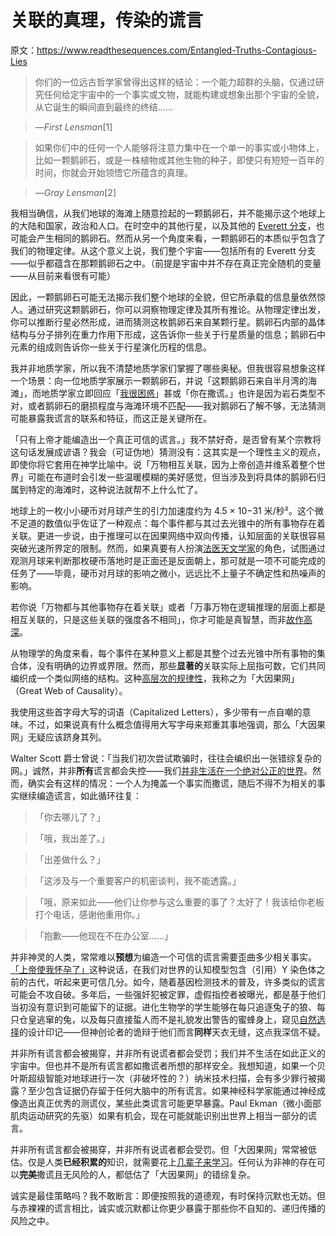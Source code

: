# 关联的真理，传染的谎言

原文：https://www.readthesequences.com/Entangled-Truths-Contagious-Lies

> 你们的一位远古哲学家曾得出这样的结论：一个能力超群的头脑，仅通过研究任何给定宇宙中的一个事实或文物，就能构建或想象出那个宇宙的全貌，从它诞生的瞬间直到最终的终结……

>

> —*First Lensman*[1]

> 如果你们中的任何一个人能够将注意力集中在一个单一的事实或小物体上，比如一颗鹅卵石，或是一株植物或其他生物的种子，即使只有短短一百年的时间，你就会开始领悟它所蕴含的真理。

>

> —*Gray Lensman*[2]

我相当确信，从我们地球的海滩上随意捡起的一颗鹅卵石，并不能揭示这个地球上的大陆和国家，政治和人口。在时空中的其他行星，以及其他的 [Everett 分支](https://www.greaterwrong.com/lw/r8/and_the_winner_is_manyworlds/)，也可能会产生相同的鹅卵石。然而从另一个角度来看，一颗鹅卵石的本质似乎包含了我们的物理定律。从这个意义上说，我们整个宇宙——包括所有的 Everett 分支——似乎都蕴含在那颗鹅卵石之中。（前提是宇宙中并不存在真正完全随机的变量——从目前来看很有可能）

因此，一颗鹅卵石可能无法揭示我们整个地球的全貌，但它所承载的信息量依然惊人。通过研究这颗鹅卵石，你可以洞察物理定律及其所有推论。从物理定律出发，你可以推断行星必然形成，进而猜测这枚鹅卵石来自某颗行星。鹅卵石内部的晶体结构与分子排列在重力作用下形成，这告诉你一些关于行星质量的信息；鹅卵石中元素的组成则告诉你一些关于行星演化历程的信息。

我并非地质学家，所以我不清楚地质学家们掌握了哪些奥秘。但我很容易想象这样一个场景：向一位地质学家展示一颗鹅卵石，并说「这颗鹅卵石来自半月湾的海滩」，而地质学家立即回应「[我很困惑](https://www.readthesequences.com/Your-Strength-As-A-Rationalist)」甚或「你在撒谎。」也许是因为岩石类型不对，或者鹅卵石的磨损程度与海滩环境不匹配——我对鹅卵石了解不够，无法猜测可能暴露我谎言的联系和特征，而这正是关键所在。

「只有上帝才能编造出一个真正可信的谎言。」我不禁好奇，是否曾有某个宗教将这句话发展成谚语？我会（可证伪地）猜测没有：这其实是一个理性主义的观点，即使你将它套用在神学比喻中。说「万物相互关联，因为上帝创造并维系着整个世界」可能在布道时会引发一些温暖模糊的美好感觉，但当涉及到将具体的鹅卵石归属到特定的海滩时，这种说法就帮不上什么忙了。

地球上的一枚小小硬币对月球产生的引力加速度约为 4.5 × 10−31 米/秒²。这个微不足道的数值似乎佐证了一种观点：每个事件都与其过去光锥中的所有事物存在着关联。更进一步说，由于推理可以在因果网络中双向传播，认知层面的关联很容易突破光速所界定的限制。然而，如果真要有人扮演[法医天文学家](https://web.archive.org/web/20081007125245/http://www.very.net/~nikolai/tb/coroner.html)的角色，试图通过观测月球来判断那枚硬币落地时是正面还是反面朝上，那可就是一项不可能完成的任务了——毕竟，硬币对月球的影响之微小，远远比不上量子不确定性和热噪声的影响。

若你说「万物都与其他事物存在着关联」或者「万事万物在逻辑推理的层面上都是相互关联的，只是这些关联的强度各不相同」，你才可能是真智慧，而非[故作高深](https://www.readthesequences.com/How-To-Seem-And-Be-Deep)。

从物理学的角度来看，每个事件在某种意义上都是其整个过去光锥中所有事物的集合体，没有明确的边界或界限。然而，那些**显著的**关联实际上屈指可数，它们共同编织成一个类似网络的结构。这种[高层次的规律性](https://www.readthesequences.com/Reductionism)，我称之为「大因果网」（Great Web of Causality）。

我使用这些首字母大写的词语（Capitalized Letters），多少带有一点自嘲的意味。不过，如果说真有什么概念值得用大写字母来郑重其事地强调，那么「大因果网」无疑应该跻身其列。

Walter Scott 爵士曾说：「当我们初次尝试欺骗时，往往会编织出一张错综复杂的网。」诚然，并非**所有**谎言都会失控——我们[并非生活在一个绝对公正的世界](https://www.readthesequences.com/Beyond-The-Reach-Of-God)。然而，确实会有这样的情况：一个人为掩盖一个事实而撒谎，随后不得不为相关的事实继续编造谎言，如此循环往复：

> 「你去哪儿了？」

>

> 「哦，我出差了。」

>

> 「出差做什么？」

>

> 「这涉及与一个重要客户的机密谈判，我不能透露。」

>

> 「哦，原来如此——他们让你参与这么重要的事了？太好了！我该给你老板打个电话，感谢他重用你。」

>

> 「抱歉——他现在不在办公室……」

并非神灵的人类，常常难以**预想**为编造一个可信的谎言需要歪曲多少相关事实。[「上帝使我怀孕了」](https://www.greaterwrong.com/lw/m8/the_amazing_virgin_pregnancy/)这种说话，在我们对世界的认知模型包含（引用）Y 染色体之前的古代，听起来更可信几分。如今，随着基因检测技术的普及，许多类似的谎言可能会不攻自破。多年后，一些强奸犯被定罪，虚假指控者被曝光，都是基于他们当初没有意识到可能留下的证据。进化生物学的学生能够在每只追逐兔子的狼、每只仓皇逃窜的兔，以及每只直接蜇人而不是礼貌发出警告的蜜蜂身上，窥见[自然选择](https://www.readthesequences.com/An-Alien-God)的设计印记——但神创论者的诡辩于他们而言**同样**天衣无缝，这点我深信不疑。

并非所有谎言都会被揭穿，并非所有说谎者都会受罚；我们并不生活在如此正义的宇宙中。但也并不是所有谎言都如撒谎者所想的那样安全。我想知道，如果一个贝叶斯超级智能对地球进行一次（非破坏性的？）纳米技术扫描，会有多少罪行被揭露？至少包含证据仍存留于任何大脑中的所有谎言。如果神经科学家能通过神经成像造出真正优秀的测谎仪，某些此类谎言可能更早暴露。Paul Ekman（微小面部肌肉运动研究的先驱）如果有机会，现在可能就能识别出世界上相当一部分的谎言。

并非所有谎言都会被揭穿，并非所有说谎者都会受罚。但「大因果网」常常被低估。仅是人类**已经积累的**知识，就需要花上[几辈子来学习](https://www.greaterwrong.com/lw/kj/no_one_knows_what_science_doesnt_know/)。任何认为非神的存在可以**完美**撒谎且无风险的人，都低估了「大因果网」的错综复杂。

诚实是最佳策略吗？我不敢断言：即便按照我的道德观，有时保持沉默也无妨。但与赤裸裸的谎言相比，诚实或沉默都让你更少暴露于那些你不自知的、递归传播的风险之中。
